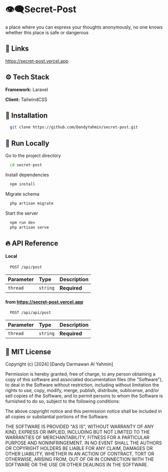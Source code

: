 
# 👁‍🗨Secret-Post

a place where you can express your thoughts anonymously, no one knows whether this place is safe or dangerous



## 🔗 Links
https://secret-post.vercel.app
## ⚙ Tech Stack

**Framework:** Laravel

**Client:** TailwindCSS


## 📩 Installation

```bash
  git clone https://github.com/DandyYahmin/secret-post.git
```
    
## 👟 Run Locally

Go to the project directory

```bash
  cd secret-post
```

Install dependencies

```bash
  npm install
```

Migrate schema

```bash
  php artisan migrate
```

Start the server

```bash
  npm run dev
  php artisan serve
```


## 🔥 API Reference

#### Local

```http
  POST /api/post
```

| Parameter | Type     | Description                |
| :-------- | :------- | :------------------------- |
| `thread` | `string` | **Required** |

#### from https://secret-post.vercel.app

```http
  POST /api/api/post
```

| Parameter | Type     | Description                |
| :-------- | :------- | :------------------------- |
| `thread` | `string` | **Required** |

## 📜 MIT License

Copyright (c) [2024] [Dandy Darmawan Al Yahmin]

Permission is hereby granted, free of charge, to any person obtaining a copy
of this software and associated documentation files (the "Software"), to deal
in the Software without restriction, including without limitation the rights
to use, copy, modify, merge, publish, distribute, sublicense, and/or sell
copies of the Software, and to permit persons to whom the Software is
furnished to do so, subject to the following conditions:

The above copyright notice and this permission notice shall be included in all
copies or substantial portions of the Software.

THE SOFTWARE IS PROVIDED "AS IS", WITHOUT WARRANTY OF ANY KIND, EXPRESS OR
IMPLIED, INCLUDING BUT NOT LIMITED TO THE WARRANTIES OF MERCHANTABILITY,
FITNESS FOR A PARTICULAR PURPOSE AND NONINFRINGEMENT. IN NO EVENT SHALL THE
AUTHORS OR COPYRIGHT HOLDERS BE LIABLE FOR ANY CLAIM, DAMAGES OR OTHER
LIABILITY, WHETHER IN AN ACTION OF CONTRACT, TORT OR OTHERWISE, ARISING FROM,
OUT OF OR IN CONNECTION WITH THE SOFTWARE OR THE USE OR OTHER DEALINGS IN THE
SOFTWARE.

